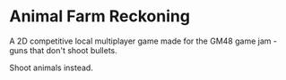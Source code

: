 # Animal Farm Reckoning

A 2D competitive local multiplayer game made for the GM48 game jam - guns that don't shoot bullets.

Shoot animals instead.
